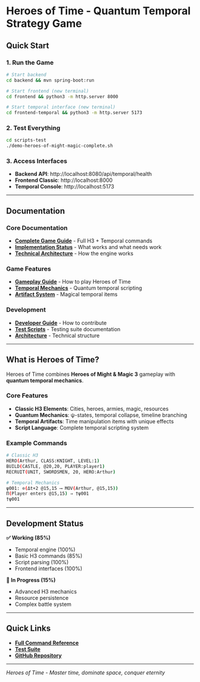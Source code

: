 # Heroes of Time - Quantum Temporal Strategy Game

## Quick Start

### 1. Run the Game
```bash
# Start backend
cd backend && mvn spring-boot:run

# Start frontend (new terminal)
cd frontend && python3 -m http.server 8000

# Start temporal interface (new terminal)
cd frontend-temporal && python3 -m http.server 5173
```

### 2. Test Everything
```bash
cd scripts-test
./demo-heroes-of-might-magic-complete.sh
```

### 3. Access Interfaces
- **Backend API**: http://localhost:8080/api/temporal/health
- **Frontend Classic**: http://localhost:8000
- **Temporal Console**: http://localhost:5173

---

## Documentation

### Core Documentation
- **[Complete Game Guide](docs/HEROES_OF_TIME_COMPLETE_REFERENCE.md)** - Full H3 + Temporal commands
- **[Implementation Status](docs/HMM3_IMPLEMENTATION_STATUS.md)** - What works and what needs work
- **[Technical Architecture](docs/TECHNICAL_DOCUMENTATION.md)** - How the engine works

### Game Features
- **[Gameplay Guide](docs/GAMEPLAY.md)** - How to play Heroes of Time
- **[Temporal Mechanics](docs/GRAMMAIRE_SPATIO_TEMPORELLE.md)** - Quantum temporal scripting
- **[Artifact System](docs/TEMPORAL_ARTIFACTS.md)** - Magical temporal items

### Development
- **[Developer Guide](docs/DEVELOPER_INSTRUCTIONS.md)** - How to contribute
- **[Test Scripts](scripts-test/README.md)** - Testing suite documentation
- **[Architecture](docs/ARCHITECTURE.md)** - Technical structure

---

## What is Heroes of Time?

Heroes of Time combines **Heroes of Might & Magic 3** gameplay with **quantum temporal mechanics**. 

### Core Features
- **Classic H3 Elements**: Cities, heroes, armies, magic, resources
- **Quantum Mechanics**: ψ-states, temporal collapse, timeline branching
- **Temporal Artifacts**: Time manipulation items with unique effects
- **Script Language**: Complete temporal scripting system

### Example Commands
```bash
# Classic H3
HERO(Arthur, CLASS:KNIGHT, LEVEL:1)
BUILD(CASTLE, @20,20, PLAYER:player1)
RECRUIT(UNIT, SWORDSMEN, 20, HERO:Arthur)

# Temporal Mechanics
ψ001: ⊙(Δt+2 @15,15 ⟶ MOV(Arthur, @15,15))
Π(Player enters @15,15) ⇒ †ψ001
†ψ001
```

---

## Development Status

**✅ Working (85%)**
- Temporal engine (100%)
- Basic H3 commands (85%)
- Script parsing (100%)
- Frontend interfaces (100%)

**🔄 In Progress (15%)**
- Advanced H3 mechanics
- Resource persistence
- Complex battle system

---

## Quick Links

- **[Full Command Reference](docs/HEROES_OF_TIME_COMPLETE_REFERENCE.md)**
- **[Test Suite](scripts-test/README.md)**
- **[GitHub Repository](https://github.com/V0OgZ/Heroes-of-Time)**

---

*Heroes of Time - Master time, dominate space, conquer eternity* 